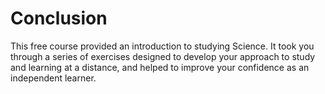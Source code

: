 # Conclusion


This free course provided an introduction to studying Science. It took you through a series of exercises designed to develop your approach to study and learning at a distance, and helped to improve your confidence as an independent learner.

